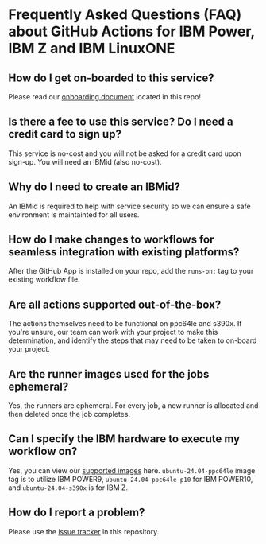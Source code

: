# Frequently Asked Questions (FAQ) about GitHub Actions for IBM Power, IBM Z and IBM LinuxONE

## How do I get on-boarded to this service?

Please read our [onboarding document](onboarding.md) located in this repo!

## Is there a fee to use this service? Do I need a credit card to sign up?

This service is no-cost and you will not be asked for a credit card upon
sign-up. You will need an IBMid (also no-cost).

## Why do I need to create an IBMid?

An IBMid is required to help with service security so we can ensure a safe
environment is maintainted for all users.

## How do I make changes to workflows for seamless integration with existing platforms?

After the GitHub App is installed on your repo, add the ```runs-on:``` tag to your
existing workflow file.

## Are all actions supported out-of-the-box?

The actions themselves need to be functional on ppc64le and s390x. If you're
unsure, our team can work with your project to make this determination, and
identify the steps that may need to be taken to on-board your project.

## Are the runner images used for the jobs ephemeral?

Yes, the runners are ephemeral. For every job, a new runner is allocated and then deleted once the job completes.

## Can I specify the IBM hardware to execute my workflow on?

Yes, you can view our [supported images](./supported-images.txt) here. 
`ubuntu-24.04-ppc64le` image tag is to utilize IBM POWER9, `ubuntu-24.04-ppc64le-p10` for IBM POWER10, and `ubuntu-24.04-s390x` is for IBM Z.

## How do I report a problem?

Please use the [issue tracker](https://github.com/IBM/actionspz/issues) in this
repository.

